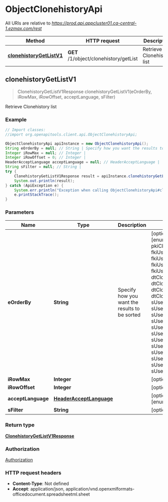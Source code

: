 # ObjectClonehistoryApi

All URIs are relative to *https://prod.api.appcluster01.ca-central-1.ezmax.com/rest*

Method | HTTP request | Description
------------- | ------------- | -------------
[**clonehistoryGetListV1**](ObjectClonehistoryApi.md#clonehistoryGetListV1) | **GET** /1/object/clonehistory/getList | Retrieve Clonehistory list



## clonehistoryGetListV1

> ClonehistoryGetListV1Response clonehistoryGetListV1(eOrderBy, iRowMax, iRowOffset, acceptLanguage, sFilter)

Retrieve Clonehistory list



### Example

```java
// Import classes:
//import org.openapitools.client.api.ObjectClonehistoryApi;

ObjectClonehistoryApi apiInstance = new ObjectClonehistoryApi();
String eOrderBy = null; // String | Specify how you want the results to be sorted
Integer iRowMax = null; // Integer | 
Integer iRowOffset = 0; // Integer | 
HeaderAcceptLanguage acceptLanguage = null; // HeaderAcceptLanguage | 
String sFilter = null; // String | 
try {
    ClonehistoryGetListV1Response result = apiInstance.clonehistoryGetListV1(eOrderBy, iRowMax, iRowOffset, acceptLanguage, sFilter);
    System.out.println(result);
} catch (ApiException e) {
    System.err.println("Exception when calling ObjectClonehistoryApi#clonehistoryGetListV1");
    e.printStackTrace();
}
```

### Parameters


Name | Type | Description  | Notes
------------- | ------------- | ------------- | -------------
 **eOrderBy** | **String**| Specify how you want the results to be sorted | [optional] [default to null] [enum: pkiClonehistoryID_ASC, pkiClonehistoryID_DESC, fkiUserIDCloning_ASC, fkiUserIDCloning_DESC, fkiUserIDCloned_ASC, fkiUserIDCloned_DESC, dtClonehistoryFirsthit_ASC, dtClonehistoryFirsthit_DESC, dtClonehistoryLasthit_ASC, dtClonehistoryLasthit_DESC, sUserLoginnameCloning_ASC, sUserLoginnameCloning_DESC, sUserFirstnameCloning_ASC, sUserFirstnameCloning_DESC, sUserLastnameCloning_ASC, sUserLastnameCloning_DESC, sUserLoginnameCloned_ASC, sUserLoginnameCloned_DESC, sUserFirstnameCloned_ASC, sUserFirstnameCloned_DESC, sUserLastnameCloned_ASC, sUserLastnameCloned_DESC]
 **iRowMax** | **Integer**|  | [optional] [default to null]
 **iRowOffset** | **Integer**|  | [optional] [default to 0]
 **acceptLanguage** | [**HeaderAcceptLanguage**](.md)|  | [optional] [default to null] [enum: *, en, fr]
 **sFilter** | **String**|  | [optional] [default to null]

### Return type

[**ClonehistoryGetListV1Response**](ClonehistoryGetListV1Response.md)

### Authorization

[Authorization](../README.md#Authorization)

### HTTP request headers

- **Content-Type**: Not defined
- **Accept**: application/json, application/vnd.openxmlformats-officedocument.spreadsheetml.sheet

